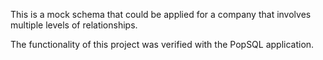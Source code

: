 This is a mock schema that could be applied for a company that involves multiple levels of relationships.

The functionality of this project was verified with the PopSQL application.

